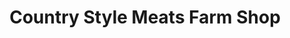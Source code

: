 ---
title: "Country Style Meats Farm Shop"
url: /lancaster/country-style-meats-farm-shop/
shop: Hofladen
---